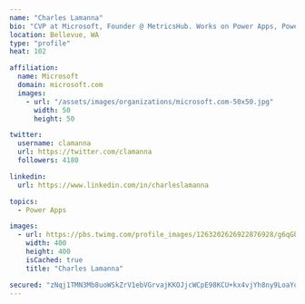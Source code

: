 ```yaml
---
name: "Charles Lamanna"
bio: "CVP at Microsoft, Founder @ MetricsHub. Works on Power Apps, Power Automate, Power Virtual Agent, Common Data Service and Dynamics 365."
location: Bellevue, WA
type: "profile"
heat: 102

affiliation:
  name: Microsoft
  domain: microsoft.com
  images:
    - url: "/assets/images/organizations/microsoft.com-50x50.jpg"
      width: 50
      height: 50

twitter:
  username: clamanna
  url: https://twitter.com/clamanna
  followers: 4180

linkedin:
  url: https://www.linkedin.com/in/charleslamanna

topics:
  - Power Apps

images:
  - url: https://pbs.twimg.com/profile_images/1263202626922876928/g6qGbHZ-_400x400.jpg
    width: 400
    height: 400
    isCached: true
    title: "Charles Lamanna"

secured: "zNqj1TMN3Mb8uoWSkZrV1ebVGrvajKKOJjcWCpE98KCU+kx4vjYh8ny9LoaYoy1sZOXlWEWcEFMe51YVyF47OEZDZUm4RSAhq41nAcDq0buQG23hbfV5dAPDHaJNJVGKhzorGoZO/D8TtYTD8HReB0HZu+OdfTue3yBBZPv1Jm+E0wrB6C/+OOIhv3aY7KTkXRBICbyQhRhA+xixj4AQhoaqkrkTHIYaq/E1o9XqUnynDI0WNd3PzhA+8SJrLgxWBAv8ZSfd5ZwZfEuPaG3QH4iSXnglYknOWrmHYC6ExslUxQN0S66CSKBRlWzt/EQkfjPVA1q03CgRk5bH7nQqAG3Zsh0CVLDMnuWZkI+u5K2J25YWdblPI23se5GyS//9JRzWKTWSyp1Thu/LyUp71QPLY2dys1Yy3JJaEdmmSjU=;wBjeAH4QrTlPAeSyG46azQ=="
---
```


